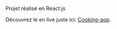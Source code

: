 Projet réalisé en React.js

Découvrez le en live juste ici: [Cooking-app](https://tchudjin.github.io/cooking-app/).




